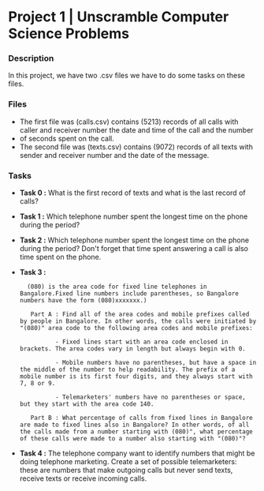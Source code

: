# Project 1 | Unscramble Computer Science Problems

### Description 
In this project, we have two .csv files we have to do some tasks on these files.

### Files
- The first file was (calls.csv) contains (5213) records of all calls with caller and receiver number the date and time of the call and the number 
- of seconds spent on the call.
- The second file was (texts.csv) contains (9072) records of all texts with sender and receiver number  and the date of the message.

### Tasks

- **Task 0 :**  What is the first record of texts and what is the last record of calls?
- **Task 1 :**  Which telephone number spent the longest time on the phone during the period?
- **Task 2 :**  Which telephone number spent the longest time on the phone during the period? Don't forget that time spent answering a call is also
 time spent on the phone.
- **Task 3 :** 

        (080) is the area code for fixed line telephones in Bangalore.Fixed line numbers include parentheses, so Bangalore numbers have the form (080)xxxxxxx.)

         Part A : Find all of the area codes and mobile prefixes called by people in Bangalore. In other words, the calls were initiated by "(080)" area code to the following area codes and mobile prefixes:

                - Fixed lines start with an area code enclosed in brackets. The area codes vary in length but always begin with 0.
   
                - Mobile numbers have no parentheses, but have a space in the middle of the number to help readability. The prefix of a mobile number is its first four digits, and they always start with 7, 8 or 9.
   
                - Telemarketers' numbers have no parentheses or space, but they start with the area code 140.
 
         Part B : What percentage of calls from fixed lines in Bangalore are made to fixed lines also in Bangalore? In other words, of all the calls made from a number starting with (080)", what percentage of these calls were made to a number also starting with "(080)"?
   
- **Task 4 :** The telephone company want to identify numbers that might be doing telephone marketing. Create a set of possible telemarketers: 
these are numbers that make outgoing calls but never send texts, receive texts or receive incoming calls.
